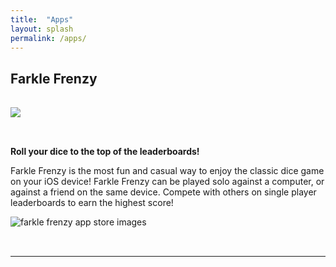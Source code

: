 ```yaml
---
title:  "Apps"
layout: splash
permalink: /apps/
---
```


## Farkle Frenzy

<div class ="align-left" style="width: 100%; padding-bottom: 32px; padding-top: 16px">
    <a href="https://apps.apple.com/us/app/farkle-frenzy/id1600530164"><img src="{{ site.url }}{{ site.baseurl }}app_store.svg"></a>
</div>

**Roll your dice to the top of the leaderboards!**

Farkle Frenzy is the most fun and casual way to enjoy the classic dice game on your iOS device!
Farkle Frenzy can be played solo against a computer, or against a friend on the same device.
Compete with others on single player leaderboards to earn the highest score!

<div class="align-center" style="padding-bottom: 32px">
    <img src="{{ site.url }}{{ site.baseurl }}farkle.png" alt="farkle frenzy app store images">
</div>

---